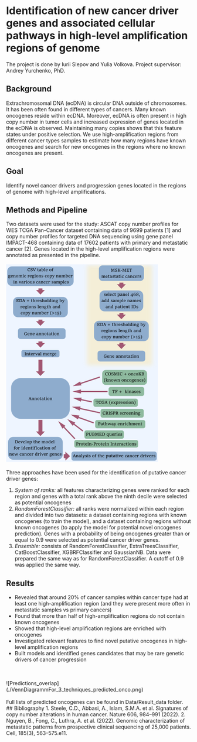 # Identification of new cancer driver genes and associated cellular pathways in high-level amplification regions of genome
The project is done by Iurii Slepov and Yulia Volkova.
Project supervisor: Andrey Yurchenko, PhD.
## Background
Extrachromosomal DNA (ecDNA) is circular DNA outside of chromosomes. It has been often found in different types of cancers. Many known oncogenes reside within ecDNA. Moreover, ecDNA is often present in high copy number in tumor cells and increased expression of genes located in the ecDNA is observed. Maintaining many copies shows that this feature states under positive selection. We use high-amplification regions from different cancer types samples to estimate how many regions have known oncogenes and search for new oncogenes in the regions where no known oncogenes are present.
## Goal
Identify novel cancer drivers and progression genes located in the regions of genome with high-level amplifications.
## Methods and Pipeline
Two datasets were used for the study: ASCAT copy number profiles for WES TCGA Pan-Cancer dataset containing data of 9699 patients [1] and copy number profiles for targeted DNA sequencing using gene panel IMPACT-468 containing data of 17602 patients with primary and metastatic cancer [2]. Genes located in the high-level amplification regions were annotated as presented in the pipeline.
<br>
<br>
![Pipeline](./pipline_split_in_two_small.png)
<br>
<br>
Three approaches have been used for the identification of putative cancer driver genes:
1) *System of ranks:* all features characterizing genes were ranked for each region and genes with a total rank above the ninth decile were selected as potential oncogenes
2) *RandomForestClassifier:* all ranks were normalized within each region and divided into two datasets: a dataset containing regions with known oncogenes (to train the model), and a dataset containing regions without known oncogenes (to apply the model for potential novel oncogenes prediction). Genes with a probability of being oncogenes greater than or equal to 0.9 were selected as potential cancer driver genes. 
3) *Ensemble:* consists of RandomForestClassifier, ExtraTreesClassifier, CatBoostClassifier, XGBRFClassifier and GaussianNB. Data were prepared the same way as for RandomForestClassifier. A cutoff of 0.9 was applied the same way.
## Results
- Revealed that around 20% of cancer samples within cancer type had at least one high-amplification region (and they were present more often in metastatic samples vs primary cancers)
- Found that more than half of high-amplification regions do not contain known oncogenes
- Showed that high-level amplification regions are enriched with oncogenes
- Investigated relevant features to find novel putative oncogenes in high-level amplification regions
- Built models and identified genes candidates that may be rare genetic drivers of cancer progression 
<br>
<br>
![Predictions_overlap](./VennDiagrammFor_3_techniques_predicted_onco.png)
<br>
<br>
Full lists of predicted oncogenes can be found in Data/Result_data folder.
## Bibliography
1. Steele, C.D., Abbasi, A., Islam, S.M.A. et al. Signatures of copy number alterations in human cancer. Nature 606, 984–991 (2022).
2. Nguyen, B., Fong, C., Luthra, A. et al. (2022). Genomic characterization of metastatic patterns from prospective clinical sequencing of 25,000 patients. Cell, 185(3), 563–575.e11. 
